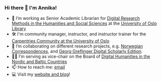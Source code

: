 ### Hi there 👋 I'm Annika!


- 💾 I’m working as Senior Academic Librarian for [Digital Research Methods in the Humanities and Social Sciences](https://github.com/humsamdigiforsk) at the [University of Oslo Library](https://www.ub.uio.no/english/)
- 🛠  I'm community manager, instructor, and instructor trainer for the [Carpentries Community at the University of Oslo](https://uio-carpentry.github.io/)
- 📨  I’m collaborating on different research projects, e.g. [Norwegian Correspondences](https://github.com/norkorr), and [Georg Greflinger Digital Scholarly Edition](https://greflinger.hypotheses.org/).
- 👩‍💻  I’m serving as vice-chair on the Board of [Digital Humanities in the Nordic and Baltic Countries](http://dig-hum-nord.eu/)
- 📫  How to reach me: [email](mailto:arockenberger@gmail.com)
- 💻  Visit my [website and blog](http://www.annikarockenberger.com/)!
